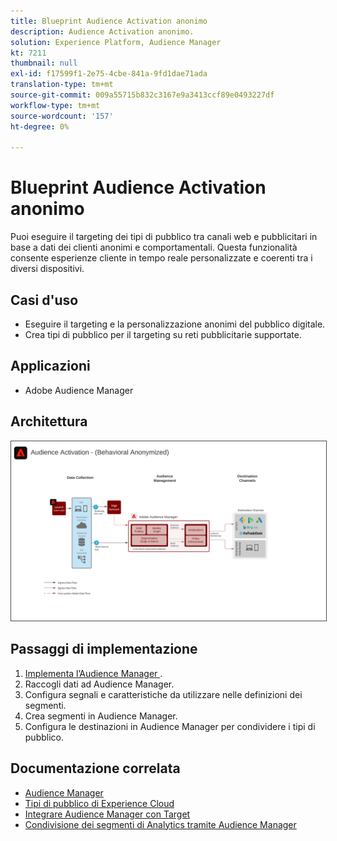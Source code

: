 ```yaml
---
title: Blueprint Audience Activation anonimo
description: Audience Activation anonimo.
solution: Experience Platform, Audience Manager
kt: 7211
thumbnail: null
exl-id: f17599f1-2e75-4cbe-841a-9fd1dae71ada
translation-type: tm+mt
source-git-commit: 009a55715b832c3167e9a3413ccf89e0493227df
workflow-type: tm+mt
source-wordcount: '157'
ht-degree: 0%

---
```


# Blueprint Audience Activation anonimo

Puoi eseguire il targeting dei tipi di pubblico tra canali web e pubblicitari in base a dati dei clienti anonimi e comportamentali. Questa funzionalità consente esperienze cliente in tempo reale personalizzate e coerenti tra i diversi dispositivi.

## Casi d&#39;uso

* Eseguire il targeting e la personalizzazione anonimi del pubblico digitale.
* Crea tipi di pubblico per il targeting su reti pubblicitarie supportate.

## Applicazioni

* Adobe Audience Manager

## Architettura

<img src="assets/aam.svg" alt="Architettura di riferimento per la blueprint dell'Audience Activation anonimo" style="border:1px solid #4a4a4a" />

## Passaggi di implementazione

<!-- These steps should link to help. -->

1. [Implementa l’Audience Manager ](https://experienceleague.corp.adobe.com/docs/audience-manager/user-guide/implementation-integration-guides/implement-audience-manager.html?lang=en#implementation-integration-guides).
1. Raccogli dati ad Audience Manager.
1. Configura segnali e caratteristiche da utilizzare nelle definizioni dei segmenti.
1. Crea segmenti in Audience Manager.
1. Configura le destinazioni in Audience Manager per condividere i tipi di pubblico.

## Documentazione correlata

* [Audience Manager](https://experienceleague.adobe.com/docs/audience-manager.html?lang=en)
* [Tipi di pubblico di Experience Cloud](https://experienceleague.adobe.com/docs/core-services/interface/audiences/audience-library.html)
* [Integrare Audience Manager con Target](https://experienceleague.adobe.com/docs/audience-manager/user-guide/implementation-integration-guides/integration-other-solutions/aam-target-integration.html)
* [Condivisione dei segmenti di Analytics tramite Audience Manager](https://experienceleague.adobe.com/docs/analytics/components/segmentation/segmentation-workflow/seg-publish.html)
